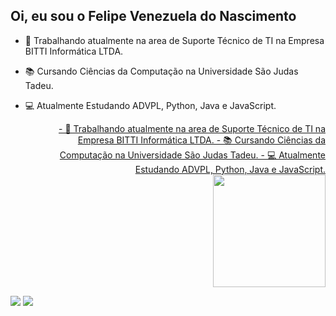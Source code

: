 ## Oi, eu sou o Felipe Venezuela do Nascimento

- 👔 Trabalhando atualmente na area de Suporte Técnico de TI na Empresa BITTI Informática LTDA.
- 📚 Cursando Ciências da Computação na Universidade São Judas Tadeu.
- 💻 Atualmente Estudando ADVPL, Python, Java e JavaScript.
  
  <div align="Right">
  <a href="https://github.com/FelipeVenezuela">
    - 👔 Trabalhando atualmente na area de Suporte Técnico de TI na Empresa BITTI Informática LTDA.
    - 📚 Cursando Ciências da Computação na Universidade São Judas Tadeu.
    - 💻 Atualmente Estudando ADVPL, Python, Java e JavaScript. 
    <img height="180em" src="https://github-readme-stats.vercel.app/api/top-langs/?username=FelipeVenezuela&layout=compact&langs_count=7&theme=midnight-purple"/>
</div>
  <div> 
    <a href="https://www.instagram.com/felipeveneza/?hl=pt-br" target="_blank"><img src="https://img.shields.io/badge/Instagram-E4405F?style=for-the-badge&logo=instagram&logoColor=white" target="_blank"></a> 
    <a href="https://www.linkedin.com/in/felipe-venezuela-196657232/" target="_blank"><img src="https://img.shields.io/badge/-LinkedIn-%230077B5?style=for-the-badge&logo=linkedin&logoColor=white" target="_blank"></a> 
  </div>
